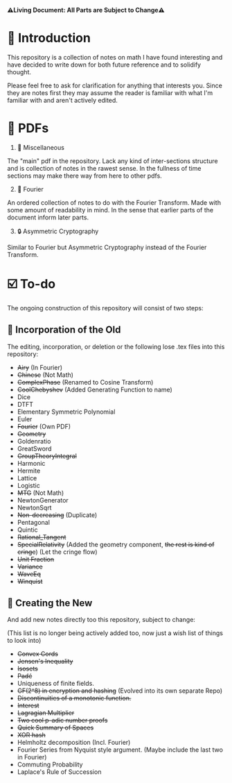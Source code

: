 **:warning:Living Document: All Parts are Subject to Change:warning:**
# :wave: Introduction
This repository is a collection of notes on math I have found interesting and have decided to write down for both future reference and to solidify thought.

Please feel free to ask for clarification for anything that interests you.
Since they are notes first they may assume the reader is familiar with what I'm familiar with and aren't actively edited. 

# :notebook: PDFs
1. :game_die: Miscellaneous

The "main" pdf in the repository.
Lack any kind of inter-sections structure and is collection of notes in the rawest sense.
In the fullness of time sections may make there way from here to other pdfs.

2. :ocean: Fourier

An ordered collection of notes to do with the Fourier Transform.
Made with some amount of readability in mind.
In the sense that earlier parts of the document inform later parts.

3. :lock: Asymmetric Cryptography

Similar to Fourier but Asymmetric Cryptography instead of the Fourier Transform.

# :ballot_box_with_check: To-do
The ongoing construction of this repository will consist of two steps:

## :deciduous_tree: Incorporation of the Old
The editing, incorporation, or deletion or the following lose .tex files into this repository:
- ~~Airy~~ (In Fourier)
- ~~Chinese~~ (Not Math)
- ~~ComplexPhase~~ (Renamed to Cosine Transform)
- ~~CoolChebyshev~~ (Added Generating Function to name)
- Dice
- DTFT
- Elementary Symmetric Polynomial
- Euler
- ~~Fourier~~ (Own PDF)
- ~~Geometry~~
- Goldenratio
- GreatSword
- ~~GroupTheoryIntegral~~
- Harmonic
- Hermite
- Lattice
- Logistic
- ~~MTG~~ (Not Math)
- NewtonGenerator
- NewtonSqrt
- ~~Non-decreasing~~ (Duplicate)
- Pentagonal
- Quintic
- ~~Rational_Tangent~~
- ~~SpecialRelativity~~ (Added the geometry component, ~~the rest is kind of cringe~~) (Let the cringe flow)
- ~~Unit Fraction~~
- ~~Variance~~
- ~~WaveEq~~
- ~~Winquist~~

## :seedling: Creating the New
And add new notes directly too this repository, subject to change:

(This list is no longer being actively added too, now just a wish list of things to look into)
- ~~Convex Cords~~
- ~~Jensen's Inequality~~
- ~~Isosets~~
- ~~Padé~~
- Uniqueness of finite fields.
- ~~GF(2^8) in encryption and hashing~~ (Evolved into its own separate Repo)
- ~~Discontinuities of a monotonic function.~~
- ~~Interest~~
- ~~Lagragian Multiplier~~
- ~~Two cool p-adic number proofs~~
- ~~Quick Summary of Spaces~~
- ~~XOR hash~~
- Helmholtz decomposition (Incl. Fourier)
- Fourier Series from Nyquist style argument. (Maybe include the last two in Fourier)
- Commuting Probability
- Laplace's Rule of Succession

